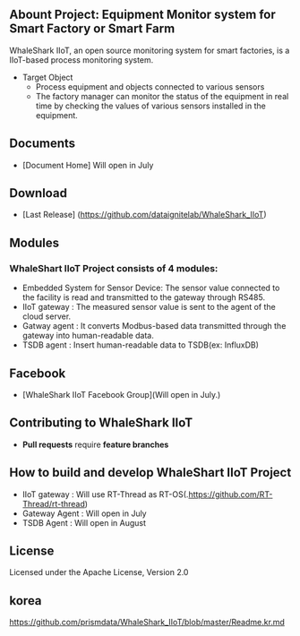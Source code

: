 ## Abount Project: Equipment Monitor system for Smart Factory or Smart Farm
WhaleShark IIoT, an open source monitoring system for smart factories, is a IIoT-based process monitoring system.
 - Target Object
   - Process equipment and objects connected to various sensors
   - The factory manager can monitor the status of the equipment in real time by checking the values of various sensors installed in the equipment.

## Documents
 - [Document Home] Will open in July
 
## Download
 - [Last Release] (https://github.com/dataignitelab/WhaleShark_IIoT)
 
## Modules
### WhaleShart IIoT Project consists of 4 modules:
- Embedded System for Sensor Device: The sensor value connected to the facility is read and transmitted to the gateway through RS485.
- IIoT gateway : The measured sensor value is sent to the agent of the cloud server.
- Gatway agent : It converts Modbus-based data transmitted through the gateway into human-readable data.
- TSDB agent : Insert human-readable data to TSDB(ex: InfluxDB)

## Facebook
 - [WhaleShark IIoT Facebook Group](Will open in July.)

## Contributing to WhaleShark IIoT
 - **Pull requests** require **feature branches**
   
## How to build and develop WhaleShart IIoT Project
- IIoT gateway : Will use RT-Thread as RT-OS(.https://github.com/RT-Thread/rt-thread)
- Gateway Agent : Will open in July
- TSDB Agent : Will open in August

## License
Licensed under the Apache License, Version 2.0
<br>

## korea
https://github.com/prismdata/WhaleShark_IIoT/blob/master/Readme.kr.md
